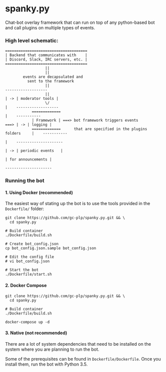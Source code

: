 # spanky.py

Chat-bot overlay framework that can run on top of any python-based bot and call plugins on multiple types of events.

### High level schematic:

```
=====================================
| Backend that communicates with    |
| Discord, Slack, IRC servers, etc. |
=====================================
                  ||
                  ||
        events are decapsulated and 
          sent to the framework
                  ||                                                              -------------------
                  ||                                                         | -> | moderator tools |
                  \/                                                         |    -------------------
            =============                                                    |    -----------
            | Framework | ===> bot framework triggers events            ===> | -> | logging |
            =============      that are specified in the plugins folders     |    -----------
                                                                             |    ---------------------
                                                                             | -> | periodic events   |
                                                                                  | for announcements |
                                                                                  ---------------------
```

### Running the bot

#### 1. Using Docker (recommended)
The easiest way of stating up the bot is to use the tools provided in the `Dockerfile/` folder:

```
git clone https://github.com/gc-plp/spanky.py.git && \
  cd spanky.py

# Build container
./Dockerfile/build.sh

# Create bot_config.json
cp bot_config.json.sample bot_config.json

# Edit the config file
# vi bot_config.json

# Start the bot
./Dockerfile/start.sh
```

#### 2. Docker Compose

```
git clone https://github.com/gc-plp/spanky.py.git && \
  cd spanky.py

# Build container
./Dockerfile/build.sh

docker-compose up -d
```

#### 3. Native (not recommended)

There are a lot of system dependencies that need to be installed on the system where you are planning to run the bot.

Some of the prerequisites can be found in `Dockerfile/Dockerfile`. Once you install them, run the bot with Python 3.5.

